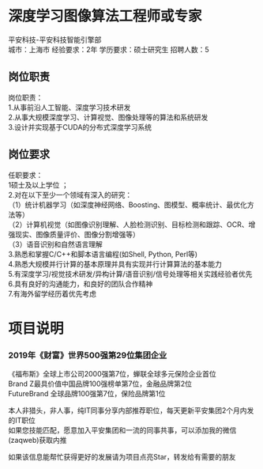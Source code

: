 # 深度学习图像算法工程师或专家
平安科技-平安科技智能引擎部  
城市：上海市 经验要求：2年 学历要求：硕士研究生  招聘人数：5

## 岗位职责
岗位职责：   
1.从事前沿人工智能、深度学习技术研发   
2.从事大规模深度学习、计算视觉、图像处理等的算法和系统研发   
3.设计并实现基于CUDA的分布式深度学习系统

## 岗位要求
任职要求：   
1硕士及以上学位 ；   
2.对在以下至少一个领域有深入的研究：   
（1）统计机器学习（如深度神经网络、Boosting、图模型、概率统计、最优化方法等）   
（2）计算机视觉（如图像识别理解、人脸检测识别、目标检测和跟踪、OCR、增强现实、图像质量评价、图像分割增强等）   
（3）语音识别和自然语言理解   
3.熟悉和掌握C/C++和脚本语言编程(如Shell, Python, Perl等)   
4.熟悉大规模并行计算的基本原理并具有实现并行计算算法的基本能力   
5.有深度学习/视觉技术研发/异构计算/语音识别/信号处理等相关实践经验者优先   
6.具有良好的沟通能力，和良好的团队合作精神   
7.有海外留学经历着优先考虑

# 项目说明

### 2019年《财富》世界500强第29位集团企业
《福布斯》全球上市公司2000强第7位，蝉联全球多元保险企业首位  
Brand Z最具价值中国品牌100强榜单第7位，金融品牌第2位  
FutureBrand 全球品牌100强第7位，保险品牌第1位

本人非猎头，非人事，纯IT同事分享内部推荐职位，每天更新平安集团2个月内发的IT职位  
如果您技能匹配，愿意加入平安集团和一流的同事共事，可以添加我的微信(zaqweb)获取内推 

如果该信息能帮忙获得更好的发展请为项目点亮Star，转发给有需要的朋友




